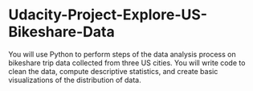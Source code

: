 # Udacity-Project-Explore-US-Bikeshare-Data
You will use Python to perform steps of the data analysis process on bikeshare trip data collected from
three US cities. You will write code to clean the data, compute descriptive statistics, and create basic
visualizations of the distribution of data.
